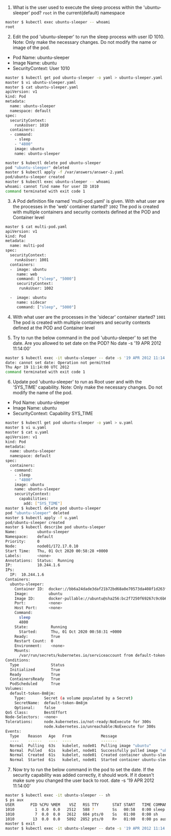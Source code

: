 1. What is the user used to execute the sleep process within the 'ubuntu-sleeper' pod? `root`
in the current(default) namespace
```bash
master $ kubectl exec ubuntu-sleeper -- whoami
root
```
2. Edit the pod 'ubuntu-sleeper' to run the sleep process with user ID 1010.
Note: Only make the necessary changes. Do not modify the name or image of the pod.
- Pod Name: ubuntu-sleeper
- Image Name: ubuntu
- SecurityContext: User 1010
```bash
master $ kubectl get pod ubuntu-sleeper -o yaml > ubuntu-sleeper.yaml
master $ vi ubuntu-sleeper.yaml
master $ cat ubuntu-sleeper.yaml
apiVersion: v1
kind: Pod
metadata:
  name: ubuntu-sleeper
  namespace: default
spec:
  securityContext:
    runAsUser: 1010
  containers:
  - command:
    - sleep
    - "4800"
    image: ubuntu
    name: ubuntu-sleeper
```
```bash
master $ kubectl delete pod ubuntu-sleeper
pod "ubuntu-sleeper" deleted
master $ kubectl apply -f /var/answers/answer-2.yaml
pod/ubuntu-sleeper created
master $ kubectl exec ubuntu-sleeper -- whoami
whoami: cannot find name for user ID 1010
command terminated with exit code 1
```
3. A Pod definition file named 'multi-pod.yaml' is given. With what user are the processes in the 'web' container started? `1002`
The pod is created with multiple containers and security contexts defined at the POD and Container level
```bash
master $ cat multi-pod.yaml
apiVersion: v1
kind: Pod
metadata:
  name: multi-pod
spec:
  securityContext:
    runAsUser: 1001
  containers:
  -  image: ubuntu
     name: web
     command: ["sleep", "5000"]
     securityContext:
      runAsUser: 1002

  -  image: ubuntu
     name: sidecar
     command: ["sleep", "5000"]
```
4. With what user are the processes in the 'sidecar' container started? `1001`
The pod is created with multiple containers and security contexts defined at the POD and Container level

5. Try to run the below command in the pod 'ubuntu-sleeper' to set the date. Are you allowed to set date on the POD? No
date -s '19 APR 2012 11:14:00'
```bash
master $ kubectl exec -it ubuntu-sleeper -- date -s '19 APR 2012 11:14:00'
date: cannot set date: Operation not permitted
Thu Apr 19 11:14:00 UTC 2012
command terminated with exit code 1
```
6. Update pod 'ubuntu-sleeper' to run as Root user and with the 'SYS_TIME' capability.
Note: Only make the necessary changes. Do not modify the name of the pod.
- Pod Name: ubuntu-sleeper
- Image Name: ubuntu
- SecurityContext: Capability SYS_TIME
```bash
master $ kubectl get pod ubuntu-sleeper -o yaml > u.yaml
master $ vi u.yaml
master $ cat u.yaml
apiVersion: v1
kind: Pod
metadata:
  name: ubuntu-sleeper
  namespace: default
spec:
  containers:
  - command:
    - sleep
    - "4800"
    image: ubuntu
    name: ubuntu-sleeper
    securityContext:
      capabilities:
        add: ["SYS_TIME"]
master $ kubectl delete pod ubuntu-sleeper
pod "ubuntu-sleeper" deleted
master $ kubectl apply -f u.yaml
pod/ubuntu-sleeper created
master $ kubectl describe pod ubuntu-sleeper
Name:         ubuntu-sleeper
Namespace:    default
Priority:     0
Node:         node01/172.17.0.10
Start Time:   Thu, 01 Oct 2020 00:58:28 +0000
Labels:       <none>
Annotations:  Status:  Running
IP:           10.244.1.6
IPs:
  IP:  10.244.1.6
Containers:
  ubuntu-sleeper:
    Container ID:  docker://bb6a24dade3daf21b72bd68a0e70573da408f1d263f857dc0117dd3dcab9cef2
    Image:         ubuntu
    Image ID:      docker-pullable://ubuntu@sha256:bc2f7250f69267c9c6b66d7b6a81a54d3878bb85f1ebb5f951c896d13e6ba537
    Port:          <none>
    Host Port:     <none>
    Command:
      sleep
      4800
    State:          Running
      Started:      Thu, 01 Oct 2020 00:58:31 +0000
    Ready:          True
    Restart Count:  0
    Environment:    <none>
    Mounts:
      /var/run/secrets/kubernetes.io/serviceaccount from default-token-8m8jm (ro)
Conditions:
  Type              Status
  Initialized       True
  Ready             True
  ContainersReady   True
  PodScheduled      True
Volumes:
  default-token-8m8jm:
    Type:        Secret (a volume populated by a Secret)
    SecretName:  default-token-8m8jm
    Optional:    false
QoS Class:       BestEffort
Node-Selectors:  <none>
Tolerations:     node.kubernetes.io/not-ready:NoExecute for 300s
                 node.kubernetes.io/unreachable:NoExecute for 300s
Events:
  Type    Reason   Age   From             Message
  ----    ------   ----  ----             -------
  Normal  Pulling  63s   kubelet, node01  Pulling image "ubuntu"
  Normal  Pulled   61s   kubelet, node01  Successfully pulled image "ubuntu"
  Normal  Created  61s   kubelet, node01  Created container ubuntu-sleeper
  Normal  Started  61s   kubelet, node01  Started container ubuntu-sleeper
```
7. Now try to run the below command in the pod to set the date. If the security capability was added correctly, it should work. If it doesn't make sure you changed the user back to root.
date -s '19 APR 2012 11:14:00'
```bash
master $ kubectl exec -it ubuntu-sleeper -- sh
$ ps aux
USER       PID %CPU %MEM    VSZ   RSS TTY      STAT START   TIME COMMAND
1010         1  0.0  0.0   2512   588 ?        Ss   00:58   0:00 sleep 4800
1010         7  0.0  0.0   2612   604 pts/0    Ss   01:00   0:00 sh
1010        13  0.0  0.0   5892  2852 pts/0    R+   01:00   0:00 ps aux
master $ exit
master $ kubectl exec -it ubuntu-sleeper -- date -s '19 APR 2012 11:14:00'
```
